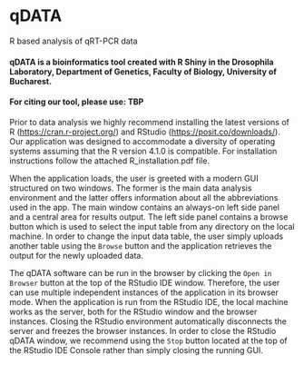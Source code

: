 # qDATA
R based analysis of qRT-PCR data


#### qDATA is a bioinformatics tool created with R Shiny in the Drosophila Laboratory, Department of Genetics, Faculty of Biology, University of Bucharest.

#### For citing our tool, please use: TBP


Prior to data analysis we highly recommend installing the latest versions of R (https://cran.r-project.org/) and RStudio (https://posit.co/downloads/). Our application was designed to accommodate a diversity of operating systems assuming that the R version 4.1.0 is compatible. For installation instructions follow the attached R_installation.pdf file.





When the application loads, the user is greeted with a modern GUI structured on two windows. The former is the main data analysis environment and the latter offers information about all the abbreviations used in the app. The main window contains an always-on left side panel and a central area for results output. The left side panel contains a browse button which is used to select the input table from any directory on the local machine. In order to change the input data table, the user simply uploads another table using the `Browse` button and the application retrieves the output for the newly uploaded data.



The qDATA software can be run in the browser by clicking the `Open in Browser` button at the top of the RStudio IDE window. Therefore, the user can use multiple independent instances of the application in its browser mode. When the application is run from the RStudio IDE, the local machine works as the server, both for the RStudio window and the browser instances. Closing the RStudio environment automatically disconnects the server and freezes the browser instances. In order to close the RStudio qDATA window, we recommend using the `Stop` button located at the top of the RStudio IDE Console rather than simply closing the running GUI.
